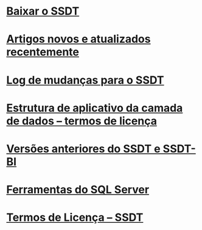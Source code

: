 

# [Baixar o SSDT](download-sql-server-data-tools-ssdt.md)


# [Artigos novos e atualizados recentemente](new-updated-ssdt.md)


# [Log de mudanças para o SSDT](changelog-for-sql-server-data-tools-ssdt.md)


# [Estrutura de aplicativo da camada de dados – termos de licença](data-tier-application-framework-license-terms.md)


# [Versões anteriores do SSDT e SSDT-BI](previous-releases-of-sql-server-data-tools-ssdt-and-ssdt-bi.md)


# [Ferramentas do SQL Server](sql-server-tools.md)


# [Termos de Licença – SSDT](sql-server-data-tools-license-terms.md)
